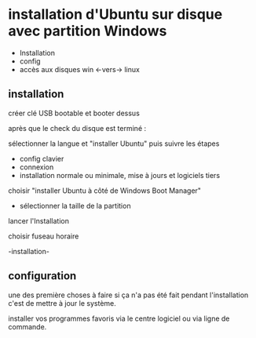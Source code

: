 # installation d'Ubuntu sur disque avec partition Windows

- Installation
- config
- accès aux disques win <-vers-> linux

## installation
créer clé USB bootable et booter dessus

après que le check du disque est terminé :

sélectionner la langue et "installer Ubuntu" puis suivre les étapes
- config clavier
- connexion
- installation normale ou minimale, mise à jours et logiciels tiers

choisir "installer Ubuntu à côté de Windows Boot Manager"
- sélectionner la taille de la partition

lancer l'Installation

choisir fuseau horaire

-installation-

## configuration

une des première choses à faire si ça n'a pas été fait pendant l'installation c'est de mettre à jour le système.

installer vos programmes favoris via le centre logiciel ou via ligne de commande.
